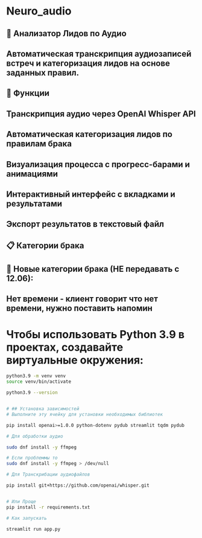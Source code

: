 # Neuro_audio


## 🎯 Анализатор Лидов по Аудио
## Автоматическая транскрипция аудиозаписей встреч и категоризация лидов на основе заданных правил.

## 🚀 Функции
## Транскрипция аудио через OpenAI Whisper API
## Автоматическая категоризация лидов по правилам брака
## Визуализация процесса с прогресс-барами и анимациями
## Интерактивный интерфейс с вкладками и результатами
## Экспорт результатов в текстовый файл
## 📋 Категории брака
## 🚫 Новые категории брака (НЕ передавать с 12.06):
## Нет времени - клиент говорит что нет времени, нужно поставить напомин


# Чтобы использовать Python 3.9 в проектах, создавайте виртуальные окружения:
```bash
python3.9 -m venv venv
source venv/bin/activate

python3.9 --version


# ## Установка зависимостей
# Выполните эту ячейку для установки необходимых библиотек

pip install openai>=1.0.0 python-dotenv pydub streamlit tqdm pydub

# Для обработки аудио

sudo dnf install -y ffmpeg

# Если проблеммы то
sudo dnf install -y ffmpeg > /dev/null  

# Для Транскрибации аудиофайлов

pip install git+https://github.com/openai/whisper.git 


# Или Проще
pip install -r requirements.txt

# Как запускать

streamlit run app.py

